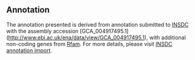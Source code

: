 
Annotation
----------

The annotation presented is derived from annotation submitted to
[INSDC](http://www.insdc.org) with the assembly accession [GCA\_004917495.1]
(http://www.ebi.ac.uk/ena/data/view/GCA_004917495.1),
with additional non-coding genes from
[Rfam](http://rfam.xfam.org/). For more details, please visit [INSDC
annotation import](http://ensemblgenomes.org/info/data/insdc_annotation).
